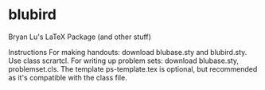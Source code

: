 # blubird
Bryan Lu's LaTeX Package (and other stuff) 

Instructions
For making handouts: download blubase.sty and blubird.sty. Use class scrartcl. 
For writing up problem sets: download blubase.sty, problemset.cls. The template ps-template.tex is optional, but recommended as it's compatible with the class file. 

